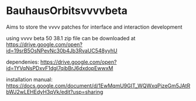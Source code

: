# BauhausOrbitsvvvvbeta
Aims to store the vvvv patches for interface and interaction development

using vvvv beta 50 38.1 
zip file can be downloaded at https://drive.google.com/open?id=19srB5OsNPevNc30b4Jb3RvaUC548yyhU

dependenies: https://drive.google.com/open?id=1YVqNsPDxvF1dgI7qibBrJ6dxdopEwwxM

installation manual: https://docs.google.com/document/d/1EwMqmU9GIT_WQWxqPjzeGm5JAtRbWJ2wLEHEdyH3qVk/edit?usp=sharing


